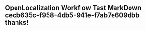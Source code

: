 <properties
ms.topic="hero-topic"
ms.test1="hero-topic"
ms.test2="test"/>

## OpenLocalization Workflow Test MarkDown cecb635c-f958-4db5-941e-f7ab7e609dbb thanks!
